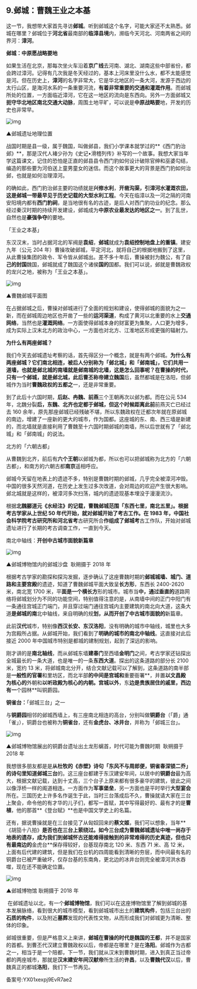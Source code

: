 ## 9.邺城：曹魏王业之本基
这一节，我想带大家首先寻访**邺城**。听到邺城这个名字，可能大家还不太熟悉。邺城在哪里？邺城位于**河北省**最南部的**临漳县境**内，濒临今天河北、河南两省之间的界河：**漳河**。


**邺城：中原愿战略要地**


如果生活在北京，那每次坐火车沿着**京广线**去河南、湖北、湖南这些中部省份，都会跨过漳河。记得有几次我是冬天经过的，基本上河床里没什么水，都不太能感觉是河。但在历史上，**漳河**的名字非常大，它是华北地区的一条大河，发源于西边的太行山区，是海河水系的一条重要河流，**有着非常重要的交通和灌溉作用**。而邺城所处的位置，一方面临近漳河，它在这一地区的流向是东西向。另外一方面邺城又**扼守华北地区南北交通大动脉**，周围土地平旷，可以说是**中原战略要**地，开发的历史也非常早。


![img](https://pic2.zhimg.com/v2-7a888056974a0113e1c21a766fa85563.webp)

▲邺城遗址地理位置


战国时期是县一级，属于魏国，叫做邺县，我们小学课本就学过的**《西门豹治邺》**，那是汉代人褚少孙为《史记•滑稽列传》补写的一个故事。我想大家当年学这篇课文，记住的恐怕是正直的邺县县令西门豹如何设计破除官绅和巫婆勾结，编造的那些要为河伯送上童男童女的迷信。而这个故事更大的背景是西门豹如何治邺，也就是如何治理漳河。


的确如此，西门豹治邺主要的功绩就是**兴修水利**，**开凿沟渠，引漳河水灌溉农田，**这是邺城一带最早见于历史记载的**大型水利工程**。今天在临漳以及一河之隔的河南安阳境内都有**西门豹祠**，是当地很有名的古迹，是后人对西门豹功业的纪念。那么经过秦汉时期的持续开发建设，邺城成为**中原农业最发达的地区之一**。到了乱世，自然也是**豪强争夺**的要地。


「王业之本基」


东汉汉末，当时占据河北的军阀是**袁绍**，**邺城**就成为**袁绍控制地盘上的重镇**。建安九年（公元 204 年）曹操攻破邺城，平定河北，就将自己的根据地搬到了这里，从此曹操集团的政令、军令皆从邺城出。差不多十年后，曹操被封为魏公，有了自**己的封国**魏国，邺城就成了魏国这个诸侯**国的**国都。我们可以说，邺就是曹魏政权的龙兴之地，被称为「王业之本基」。


![img](https://pic1.zhimg.com/v2-2a1dbda04741f219a40c97b0bd5a5300.webp)

▲曹魏邺城平面图


在占据邺城之后，曹操对邺城进行了全面的规划和建设，使得邺城的面貌为之一新，而在邺城周边地区也开凿了一些的**运河渠道**，构成了黄河以北重要的水上**交通网络**，当然也是**灌溉网络**。一方面使得邺城本身的财富更为集聚，人口更为增多，成为实际上汉末北方的政治中心，一方面也对北方、江淮地区形成更强的辐射力。


**为什么有两座邺城？**


我们今天去邺城遗址考察的话，首先得区分一个概念，就是有两个邺城。**为什么有两座邺城？**它们南北相连，被后人分别称为「邺北城」和「邺南城」，它们共用一道墙，也就是邺北城的南墙就是邺南城的北墙，这是怎么回事呢？在曹操的时代，只有一个邺城，就是邺北城，此后**曹丕称帝建立魏国**后，虽然都城是在洛阳，但邺城作为当时**曹魏政权的五都之**一，还是非常重要。


到了此后十六国时期，**后赵、冉魏、前燕**三个王朝再次以邺为都。而在公元 534 年，北魏分裂**后，东魏、**北齐也定都于邺城，但这个时候距离**此前**前燕灭亡已经过去 160 余年，原先那座邺城已经残破不堪，所以东魏政权在迁都次年就在原邺城的南边，增建了一座新的更大的城市，作为国都。这座城的东、南、西三墙是新建的，而北墙就是直接利用了曹魏至十六国时期邺城的南墙，所以后世就有了「邺北城」和「邺南城」的说法。


北方的「六朝古都」


从曹魏到北齐，前后有**六个王朝**以邺城为都，所以也可以把邺城称为北方的「六朝古都」，和南方的六朝古都**南京**遥相呼应。


邺城今天留在地表上的遗迹不多，特别是曹魏时期的邺城，几乎完全被漳河冲毁。中国的很多天然河道，在历史上发生过多次改道，会对周边的欢迎产生很大影响。邺北城就是这样的，被漳河多次扫荡，城内的遗迹现基本埋没于漫漫流沙。


根据**北魏郦道元《水经注》**的记载，曹魏邺城范围「东西七里，南北五里」。根据考古学家从上世纪 50 年代开始，就对邺城开始了考古工作。在 198**3 年，中国社会科学院考古研究所和河北省考**古研究所合**作组成了邺城考**古工作队，开始对邺城遗址进行了长期的考古调查工作，一直到今天。


南北中轴线：**开创中古城市面貌新篇章**


![img](https://pic2.zhimg.com/v2-e4ab1717f56daf5ed6993225709260bf.webp)

▲邺城博物馆内的邺城沙盘  耿朔摄于 2018 年


根据考古学家的勘探和探沟发掘，逐步确认了这座曹魏时期的**邺城城墙、城门、道路和主要宫殿**的遗迹，知道了曹魏邺城平面大致呈**长方形**，东西长 2400-2620 米，南北宽 1700 米，平**面是一个横长方**形的城市。城市当**中，通过垂直的**道路网络将邺城划分为不同的功能空间，特别值得注意的是，从南墙中间的正门中阳门有一条通往宫城正门端门，并且穿过端门通往宫城内主要建筑的南北向大道，这条大道**是邺城的南**北中轴线，来自明确的规**划，从而开创了中古城市面貌的**新篇章。


此前**汉代**城市，特别像**西汉长安、东汉洛阳**，没有明确的城市中轴线，城里也大多为宫殿所占据。从邺城开始，我们看到了**明确的城市的南北中轴线**。这直接对此后接近 2000 年中国城市特别是都城的建制规划，起到了深远的影响。


刚才讲的是**南北轴线**，而从邺城东墙**建春门**至西墙**金明门**之间，考古学家还钻探出全城最长的一条大道，也是唯一的一条**东西大道**。探出的这条道路的部分长 2100 米，宽约 13 米，将邺城南北分开，结合文献记载可以了解到，这条道路的南半部是**一般性的官署**和里坊区，而北半部**的中间是宫城和**重要衙署**，并置**以文昌殿为核心的**外朝和**以听政殿为核心的内朝。宫城以外**，东**边是贵族居住的戚里，西边有一**个园林**叫铜爵园。


**铜雀台：**「邺城三台」之一


与**铜爵园**相邻的邺城西墙上，有三座南北相连的高台，分别叫做**铜爵台**（「爵」通「雀」），铜爵台也被称为**铜雀台**，还有**金虎台、冰井台**，并称为「邺城三台」。


![img](https://pic3.zhimg.com/v2-21eaafa71b0bfa94f3158fae6e1f49e2.webp)

▲邺城博物馆展出的铜爵台遗址出土龙形螭首，时代可能为曹魏时期  耿朔摄于 2018 年


我想很多朋友都是是**从杜牧的《赤壁》**诗句「东风不与周郎便，铜雀春深锁二乔」的诗句里知道**邺城三台**的。这三座台都建于东汉建安年间，以居中的**铜爵台**最为高大，根据文献记载，达到十丈高，三个台子上原来都有很多豪华的建筑，彼此之间以像浮桥一样的阁道相连。一方面作为**军事堡垒**，另一方面也是平时举行**大型宴会**所在。三国历史上许多名作诞生于此，当时三台落成后不久，曹操就请大家在三台上聚会，命令他的有才华的儿子们，都写一首赋，其中写得最好的、最有才的是**曹植**，他的那首**《登台赋》**也是中国文学史上的名篇。


还有，据说曹操就是在三台接见了从匈奴回来的**蔡文姬**，我们可以想象，当年**《胡笳十八拍》**是否也在三台上萦绕过。如今三台成为曹魏邺城遗址中唯一尚存于地表的遗存，成为我们到邺城怀古还能难得接触到的非常难得的历史真迹，但也只有最南边的**金虎台**保存得较好，台基现存南北 120 米、东西 71 米、高 12 米，上面有后代建的建筑，但是我们在台机的四周能看到清晰的夯层，而中间最有名的铜爵台已被严重破坏，仅存台基的东南角，更北边的冰井台则完全被漳河洪水吞噬，现在还不能确定位置。


![img](https://pic4.zhimg.com/v2-c3d8f50b551edc5f0a578bfd0484dc55.webp)

▲邺城博物馆 耿朔摄于 2018 年 


 在邺城遗址以北，有一个**邺城博物馆**，我们可以在这座博物馆里了解到邺城的基本发展脉络，看到很大的城市模型，看到邺城城市出土的**建筑构件**，包括三台出的**石质的构件**，以及附近**墓葬**发现的代表性文物，从而形成我们对邺城更为清晰、整体的印象。


邺城很重要，但是严格意义上来讲，**邺城在曹操的时代是魏国的王都**，并不是国家的首都。到曹丕代汉建立曹魏政权以后，帝都是在哪里？是在**洛阳**。邺城作为古都之一，相当于是一个陪都，下一节，我们就从汉末到曹魏时期，进入到真正当过帝都的两座城市，那就是**汉末建安年间汉献帝**所生活的**许昌**，以及**曹魏代汉**以后，曹魏真正的都城**洛阳**，我们下一节再见。


备案号:YX01xexpj9EvR7ae2

